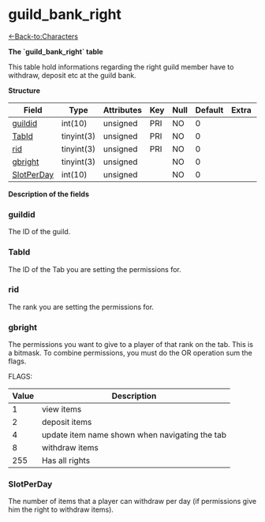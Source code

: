 # guild\_bank\_right

[<-Back-to:Characters](database-characters.md)

**The \`guild\_bank\_right\` table**

This table hold informations regarding the right guild member have to withdraw, deposit etc at the guild bank.

**Structure**

| Field           | Type       | Attributes | Key | Null | Default | Extra | Comment |
|-----------------|------------|------------|-----|------|---------|-------|---------|
| [guildid][1]    | int(10)    | unsigned   | PRI | NO   | 0       |       |         |
| [TabId][2]      | tinyint(3) | unsigned   | PRI | NO   | 0       |       |         |
| [rid][3]        | tinyint(3) | unsigned   | PRI | NO   | 0       |       |         |
| [gbright][4]    | tinyint(3) | unsigned   |     | NO   | 0       |       |         |
| [SlotPerDay][5] | int(10)    | unsigned   |     | NO   | 0       |       |         |

[1]: #guildid
[2]: #tabid
[3]: #rid
[4]: #gbright
[5]: #slotperday

**Description of the fields**

### guildid

The ID of the guild.

### TabId

The ID of the Tab you are setting the permissions for.

### rid

The rank you are setting the permissions for.

### gbright

The permissions you want to give to a player of that rank on the tab. This is a bitmask. To combine permissions, you must do the OR operation sum the flags.

FLAGS:

| Value | Description                                    |
|-------|------------------------------------------------|
| 1     | view items                                     |
| 2     | deposit items                                  |
| 4     | update item name shown when navigating the tab |
| 8     | withdraw items                                 |
| 255   | Has all rights                                 |

### SlotPerDay

The number of items that a player can withdraw per day (if permissions give him the right to withdraw items).
